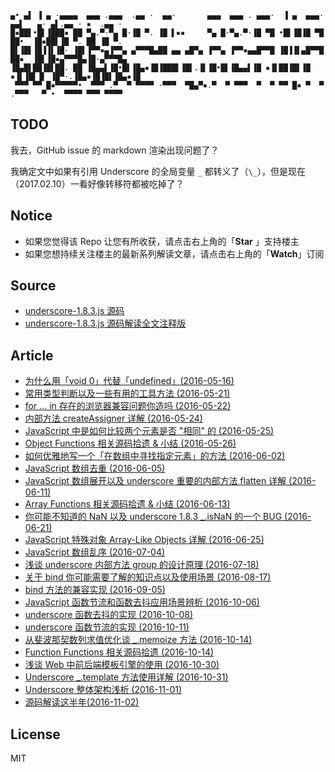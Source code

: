 ```
▄• ▄▌ ▐ ▄ ·▄▄▄▄  ▄▄▄ .▄▄▄  .▄▄ ·  ▄▄·       ▄▄▄  ▄▄▄ . ▄▄▄·  ▐ ▄  ▄▄▄· ▄▄▌   ▄· ▄▌.▄▄ · ▪  .▄▄ ·
█▪██▌•█▌▐███▪ ██ ▀▄.▀·▀▄ █·▐█ ▀. ▐█ ▌▪▪     ▀▄ █·▀▄.▀·▐█ ▀█ •█▌▐█▐█ ▀█ ██•  ▐█▪██▌▐█ ▀. ██ ▐█ ▀.
█▌▐█▌▐█▐▐▌▐█· ▐█▌▐▀▀▪▄▐▀▀▄ ▄▀▀▀█▄██ ▄▄ ▄█▀▄ ▐▀▀▄ ▐▀▀▪▄▄█▀▀█ ▐█▐▐▌▄█▀▀█ ██▪  ▐█▌▐█▪▄▀▀▀█▄▐█·▄▀▀▀█▄
▐█▄█▌██▐█▌██. ██ ▐█▄▄▌▐█•█▌▐█▄▪▐█▐███▌▐█▌.▐▌▐█•█▌▐█▄▄▌▐█ ▪▐▌██▐█▌▐█ ▪▐▌▐█▌▐▌ ▐█▀·.▐█▄▪▐█▐█▌▐█▄▪▐█
 ▀▀▀ ▀▀ █▪▀▀▀▀▀•  ▀▀▀ .▀  ▀ ▀▀▀▀ ·▀▀▀  ▀█▄▀▪.▀  ▀ ▀▀▀  ▀  ▀ ▀▀ █▪ ▀  ▀ .▀▀▀   ▀ •  ▀▀▀▀ ▀▀▀ ▀▀▀▀
```

## TODO

我去，GitHub issue 的 markdown 渲染出现问题了？

我确定文中如果有引用 Underscore 的全局变量 `_` 都转义了（`\_`），但是现在（2017.02.10）一看好像转移符都被吃掉了？


## Notice

- 如果您觉得该 Repo 让您有所收获，请点击右上角的「**Star** 」支持楼主
- 如果您想持续关注楼主的最新系列解读文章，请点击右上角的「**Watch**」订阅


## Source

- [underscore-1.8.3.js 源码](https://github.com/hanzichi/underscore-analysis/blob/master/underscore-1.8.3.js/src/underscore-1.8.3.js)
- [underscore-1.8.3.js 源码解读全文注释版](https://github.com/hanzichi/underscore-analysis/blob/master/underscore-1.8.3.js/underscore-1.8.3-analysis.js)


## Article

- [为什么用「void 0」代替「undefined」(2016-05-16)](https://github.com/hanzichi/underscore-analysis/issues/1)
- [常用类型判断以及一些有用的工具方法 (2016-05-21)](https://github.com/hanzichi/underscore-analysis/issues/2)
- [for ... in 存在的浏览器兼容问题你造吗 (2016-05-22)](https://github.com/hanzichi/underscore-analysis/issues/3)
- [内部方法 createAssigner 详解 (2016-05-24)](https://github.com/hanzichi/underscore-analysis/issues/4)
- [JavaScript 中是如何比较两个元素是否 "相同" 的 (2016-05-25)](https://github.com/hanzichi/underscore-analysis/issues/5)
- [Object Functions 相关源码拾遗 & 小结 (2016-05-26)](https://github.com/hanzichi/underscore-analysis/issues/6)
- [如何优雅地写一个「在数组中寻找指定元素」的方法 (2016-06-02)](https://github.com/hanzichi/underscore-analysis/issues/8)
- [JavaScript 数组去重 (2016-06-05)](https://github.com/hanzichi/underscore-analysis/issues/9)
- [JavaScript 数组展开以及 underscore 重要的内部方法 flatten 详解 (2016-06-11)](https://github.com/hanzichi/underscore-analysis/issues/10)
- [Array Functions 相关源码拾遗 & 小结 (2016-06-13)](https://github.com/hanzichi/underscore-analysis/issues/12)
- [你可能不知道的 NaN 以及 underscore 1.8.3 _.isNaN 的一个 BUG (2016-06-21)](https://github.com/hanzichi/underscore-analysis/issues/13)
- [JavaScript 特殊对象 Array-Like Objects 详解 (2016-06-25)](https://github.com/hanzichi/underscore-analysis/issues/14)
- [JavaScript 数组乱序 (2016-07-04)](https://github.com/hanzichi/underscore-analysis/issues/15)
- [浅谈 underscore 内部方法 group 的设计原理 (2016-07-18)](https://github.com/hanzichi/underscore-analysis/issues/16)
- [关于 bind 你可能需要了解的知识点以及使用场景 (2016-08-17)](https://github.com/hanzichi/underscore-analysis/issues/18)
- [bind 方法的兼容实现 (2016-09-05)](https://github.com/hanzichi/underscore-analysis/issues/19)
- [JavaScript 函数节流和函数去抖应用场景辨析 (2016-10-06)](https://github.com/hanzichi/underscore-analysis/issues/20)
- [underscore 函数去抖的实现 (2016-10-08)](https://github.com/hanzichi/underscore-analysis/issues/21)
- [underscore 函数节流的实现 (2016-10-11)](https://github.com/hanzichi/underscore-analysis/issues/22)
- [从斐波那契数列求值优化谈 _.memoize 方法 (2016-10-14)](https://github.com/hanzichi/underscore-analysis/issues/23)
- [Function Functions 相关源码拾遗 (2016-10-14)](https://github.com/hanzichi/underscore-analysis/issues/24)
- [浅谈 Web 中前后端模板引擎的使用 (2016-10-30)](https://github.com/hanzichi/underscore-analysis/issues/25)
- [Underscore _.template 方法使用详解 (2016-10-31)](https://github.com/hanzichi/underscore-analysis/issues/26)
- [Underscore 整体架构浅析 (2016-11-01)](https://github.com/hanzichi/underscore-analysis/issues/27)
- [源码解读这半年(2016-11-02)](https://github.com/hanzichi/underscore-analysis/issues/28)


## License

MIT
